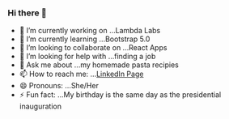 ### Hi there 👋

<!--
**aelise17264/aelise17264** is a ✨ _special_ ✨ repository because its `README.md` (this file) appears on your GitHub profile.

Here are some ideas to get you started:
-->

- 🔭 I’m currently working on ...Lambda Labs
- 🌱 I’m currently learning ...Bootstrap 5.0
- 👯 I’m looking to collaborate on ...React Apps
- 🤔 I’m looking for help with ...finding a job
- 💬 Ask me about ...my homemade pasta recipies
- 📫 How to reach me: ...[LinkedIn Page](https://www.linkedin.com/in/aelise17264/)
- 😄 Pronouns: ...She/Her
- ⚡ Fun fact: ...My birthday is the same day as the presidential inauguration

